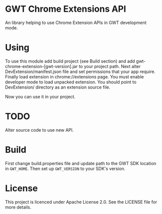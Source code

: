 GWT Chrome Extensions API
=================

An library helping to use Chrome Extension APIs in GWT development mode.


Using
===
To use this module add build project (see Build section) and add gwt-chrome-extension-[gwt-version].jar to your project path.
Next alter DevExtension/manifest.json file and set permissions that your app require.
Finally load extension in chrome://extensions page. You must enable developer mode to load unpacked extension. You should point to DevExtension/ directory as an extension source file.

Now you can use it in your project.

TODO
===
Alter source code to use new API.

Build
===
First change build.properties file and update path to the GWT SDK location in `GWT_HOME`.
Then set up `GWT_VERSION` to your SDK's version. 

License
===

This project is licenced under Apache License 2.0.
See the LICENSE file for more details. 